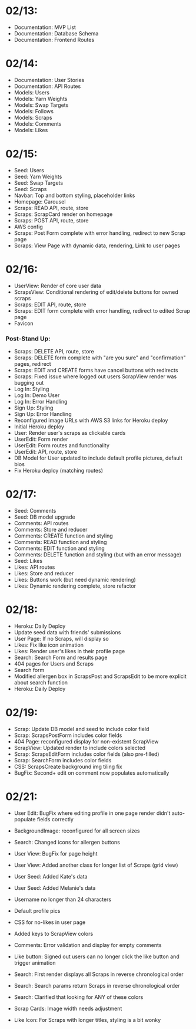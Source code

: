 # 02/13:
* Documentation: MVP List
* Documentation: Database Schema
* Documentation: Frontend Routes

# 02/14:
* Documentation: User Stories
* Documentation: API Routes
* Models: Users
* Models: Yarn Weights
* Models: Swap Targets
* Models: Follows
* Models: Scraps
* Models: Comments
* Models: Likes

# 02/15:
* Seed: Users
* Seed: Yarn Weights
* Seed: Swap Targets
* Seed: Scraps
* Navbar: Top and bottom styling, placeholder links
* Homepage: Carousel
* Scraps: READ API, route, store
* Scraps: ScrapCard render on homepage
* Scraps: POST API, route, store
* AWS config
* Scraps: Post Form complete with error handling, redirect to new Scrap page
* Scraps: View Page with dynamic data, rendering, Link to user pages

# 02/16:
* UserView: Render of core user data
* ScrapsView: Conditional rendering of edit/delete buttons for owned scraps
* Scraps: EDIT API, route, store
* Scraps: EDIT form complete with error handling, redirect to edited Scrap page
* Favicon
### Post-Stand Up:
* Scraps: DELETE API, route, store
* Scraps: DELETE form complete with "are you sure" and "confirmation" pages, redirect
* Scraps: EDIT and CREATE forms have cancel buttons with redirects
* Scraps: Fixed issue where logged out users ScrapView render was bugging out
* Log In: Styling
* Log In: Demo User
* Log In: Error Handling
* Sign Up: Styling
* Sign Up: Error Handling
* Reconfigured image URLs with AWS S3 links for Heroku deploy
* Initial Heroku deploy
* User: Render user's scraps as clickable cards
* UserEdit: Form render
* UserEdit: Form routes and functionality
* UserEdit: API, route, store
* DB Model for User updated to include default profile pictures, default bios
* Fix Heroku deploy (matching routes)

# 02/17:
* Seed: Comments
* Seed: DB model upgrade
* Comments: API routes
* Comments: Store and reducer
* Comments: CREATE function and styling
* Comments: READ function and styling
* Comments: EDIT function and styling
* Comments: DELETE function and styling (but with an error message)
* Seed: Likes
* Likes: API routes
* Likes: Store and reducer
* Likes: Buttons work (but need dynamic rendering)
* Likes: Dynamic rendering complete, store refactor

# 02/18:
* Heroku: Daily Deploy
* Update seed data with friends' submissions
* User Page: If no Scraps, will display so
* Likes: Fix like icon animation
* Likes: Render user's likes in their profile page
* Search: Search Form and results page
* 404 pages for Users and Scraps
* Search form
* Modified allergen box in ScrapsPost and ScrapsEdit to be more explicit about search function
* Heroku: Daily Deploy

# 02/19:
* Scrap: Update DB model and seed to include color field
* Scrap: ScrapsPostForm includes color fields
* 404 Page: reconfigured display for non-existent ScrapView
* ScrapView: Updated render to include colors selected
* Scrap: ScrapsEditForm includes color fields (also pre-filled)
* Scrap: SearchForm includes color fields
* CSS: ScrapsCreate background img tiling fix
* BugFix: Second+ edit on comment now populates automatically

# 02/21:
* User Edit: BugFix where editing profile in one page render didn't auto-populate fields correctly
* BackgroundImage: reconfigured for all screen sizes
* Search: Changed icons for allergen buttons
* User View: BugFix for page height
* User View: Added another class for longer list of Scraps (grid view)
* User Seed: Added Kate's data
* User Seed: Added Melanie's data
* Username no longer than 24 characters
* Default profile pics
* CSS for no-likes in user page
* Added keys to ScrapView colors
* Comments: Error validation and display for empty comments
* Like button: Signed out users can no longer click the like button and trigger animation
* Search: First render displays all Scraps in reverse chronological order
* Search: Search params return Scraps in reverse chronological order
* Search: Clarified that looking for ANY of these colors



* Scrap Cards: Image width needs adjustment
* Like Icon: For Scraps with longer titles, styling is a bit wonky
